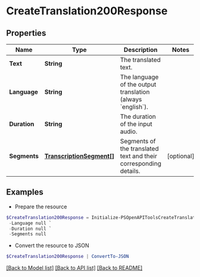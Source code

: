 # CreateTranslation200Response
## Properties

Name | Type | Description | Notes
------------ | ------------- | ------------- | -------------
**Text** | **String** | The translated text. | 
**Language** | **String** | The language of the output translation (always &#x60;english&#x60;). | 
**Duration** | **String** | The duration of the input audio. | 
**Segments** | [**TranscriptionSegment[]**](TranscriptionSegment.md) | Segments of the translated text and their corresponding details. | [optional] 

## Examples

- Prepare the resource
```powershell
$CreateTranslation200Response = Initialize-PSOpenAPIToolsCreateTranslation200Response  -Text null `
 -Language null `
 -Duration null `
 -Segments null
```

- Convert the resource to JSON
```powershell
$CreateTranslation200Response | ConvertTo-JSON
```

[[Back to Model list]](../README.md#documentation-for-models) [[Back to API list]](../README.md#documentation-for-api-endpoints) [[Back to README]](../README.md)

